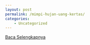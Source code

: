 ```yaml
---
layout: post
permalink: /mimpi-hujan-uang-kertas/
categories:
    - Uncategorized
---
```


[Baca Selengkapnya](/01)